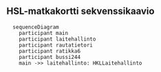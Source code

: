## HSL-matkakortti sekvenssikaavio

```mermaid
  sequenceDiagram
    participant main
    participant laitehallinto
    participant rautatietori
    participant ratikka6
    participant bussi244
    main ->> laitehallinto: HKLLaitehallinto
```
